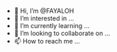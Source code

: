 - 👋 Hi, I’m @FAYALOH
- 👀 I’m interested in ...
- 🌱 I’m currently learning ...
- 💞️ I’m looking to collaborate on ...
- 📫 How to reach me ...

<!---
FAYALOH/FAYALOH is a ✨ special ✨ repository because its `README.md` (this file) appears on your GitHub profile.
You can click the Preview link to take a look at your changes.
--->
